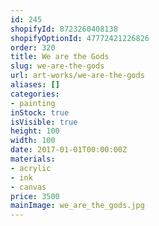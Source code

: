 ```yaml
---
id: 245
shopifyId: 8723260408138
shopifyOptionId: 47772421226826
order: 320
title: We are the Gods
slug: we-are-the-gods
url: art-works/we-are-the-gods
aliases: []
categories:
- painting
inStock: true
isVisible: true
height: 100
width: 100
date: 2017-01-01T00:00:00Z
materials:
- acrylic
- ink
- canvas
price: 3500
mainImage: we_are_the_gods.jpg
---
```


